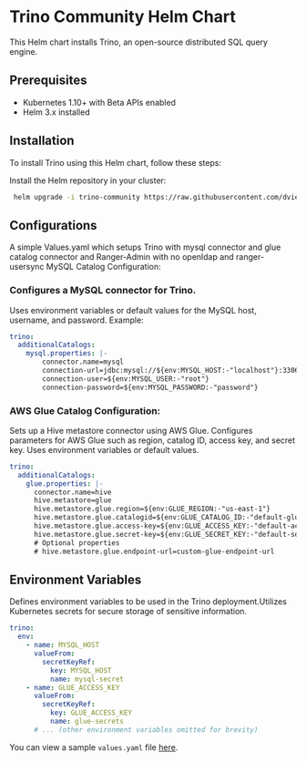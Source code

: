 # Trino Community Helm Chart

This Helm chart installs Trino, an open-source distributed SQL query engine.

## Prerequisites

- Kubernetes 1.10+ with Beta APIs enabled
- Helm 3.x installed

## Installation

To install Trino using this Helm chart, follow these steps:

Install the Helm repository in your cluster:
   ```bash
    helm upgrade -i trino-community https://raw.githubusercontent.com/dview-io/trino-community/main/charts/trino-community-0.1.0.tgz -f values.yaml
   ```
## Configurations
A simple Values.yaml which setups Trino with mysql connector and glue catalog connector and Ranger-Admin with no openldap and ranger-usersync
MySQL Catalog Configuration:

### Configures a MySQL connector for Trino.
Uses environment variables or default values for the MySQL host, username, and password.
Example:
```yaml
trino:
  additionalCatalogs:
    mysql.properties: |-
        connector.name=mysql
        connection-url=jdbc:mysql://${env:MYSQL_HOST:-"localhost"}:3306
        connection-user=${env:MYSQL_USER:-"root"}
        connection-password=${env:MYSQL_PASSWORD:-"password"}
```

### AWS Glue Catalog Configuration:
Sets up a Hive metastore connector using AWS Glue.
Configures parameters for AWS Glue such as region, catalog ID, access key, and secret key.
Uses environment variables or default values.

```yaml
trino:
  additionalCatalogs:
    glue.properties: |-
      connector.name=hive
      hive.metastore=glue
      hive.metastore.glue.region=${env:GLUE_REGION:-"us-east-1"}
      hive.metastore.glue.catalogid=${env:GLUE_CATALOG_ID:-"default-glue-catalog-id"}
      hive.metastore.glue.access-key=${env:GLUE_ACCESS_KEY:-"default-access-key"}
      hive.metastore.glue.secret-key=${env:GLUE_SECRET_KEY:-"default-secret-key"}
      # Optional properties
      # hive.metastore.glue.endpoint-url=custom-glue-endpoint-url
```

## Environment Variables
Defines environment variables to be used in the Trino deployment.Utilizes Kubernetes secrets for secure storage of sensitive information.
```yaml
trino:
  env:
    - name: MYSQL_HOST
      valueFrom:
        secretKeyRef:
          key: MYSQL_HOST
          name: mysql-secret
    - name: GLUE_ACCESS_KEY
      valueFrom:
        secretKeyRef:
          key: GLUE_ACCESS_KEY
          name: glue-secrets
      # ... (other environment variables omitted for brevity)
```
You can view a sample `values.yaml` file [here](values.yaml).
